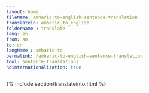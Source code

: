 ```yaml
---
layout: home
fileName: amharic-to-english-sentence-translation
translatein: amharic_to_english
folderName : translate
lang: en
from: am
to: en
langName : amharic-to
permalink: /amharic-to-english-sentence-translation
tool: sentence-translations
nointernationalization: true
---
```

{% include section/translateinto.html %}
